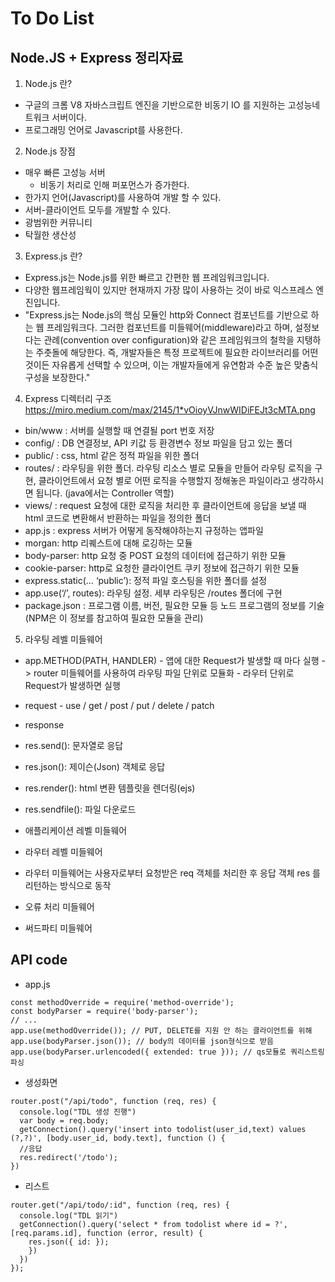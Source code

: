 To Do List
=============

Node.JS + Express 정리자료
--------------------------
1. Node.js 란?
 * 구글의 크롬 V8 자바스크립트 엔진을 기반으로한 비동기 IO 를 지원하는 고성능네트워크 서버이다.
 * 프로그래밍 언어로 Javascript를 사용한다.
 
2. Node.js 장점
 * 매우 빠른 고성능 서버
     * 비동기 처리로 인해 퍼포먼스가 증가한다.
 * 한가지 언어(Javascript)를 사용하여 개발 할 수 있다.
  * 서버-클라이언트 모두를 개발할 수 있다.
 * 광범위한 커뮤니티
 * 탁월한 생산성

3. Express.js 란?
 * Express.js는 Node.js를 위한 빠르고 간편한 웹 프레임워크입니다.
 * 다양한 웹프레임웍이 있지만 현재까지 가장 많이 사용하는 것이 바로 익스프레스 엔진입니다.
 * "Express.js는 Node.js의 핵심 모듈인 http와 Connect 컴포넌트를 기반으로 하는 웹 프레임워크다. 
 그러한 컴포넌트를 미들웨어(middleware)라고 하며, 설정보다는 관례(convention over configuration)와 같은 
 프레임워크의 철학을 지탱하는 주춧돌에 해당한다. 즉, 개발자들은 특정 프로젝트에 필요한 라이브러리를 어떤 것이든 
 자유롭게 선택할 수 있으며, 이는 개발자들에게 유연함과 수준 높은 맞춤식 구성을 보장한다."


4. Express 디렉터리 구조
https://miro.medium.com/max/2145/1*vOioyVJnwWIDiFEJt3cMTA.png
 
 * bin/www : 서버를 실행할 때 연결될 port 번호 저장
 * config/ : DB 연결정보, API 키값 등 환경변수 정보 파일을 담고 있는 폴더
 * public/ : css, html 같은 정적 파일을 위한 폴더
 * routes/ : 라우팅을 위한 폴더. 라우팅 리소스 별로 모듈을 만들어 라우팅 로직을 구현,
            클라이언트에서 요청 별로 어떤 로직을 수행할지 정해놓은 파일이라고 생각하시면 됩니다. (java에서는 Controller 역할)
 * views/  : request 요청에 대한 로직을 처리한 후 클라이언트에 응답을 보낼 때 html 코드로 변환해서 반환하는 파일을 정의한 폴더
 * app.js : express 서버가 어떻게 동작해야하는지 규정하는 앱파일
  * morgan:  http 리퀘스트에 대해 로깅하는 모듈
  * body-parser: http 요청 중 POST 요청의 데이터에 접근하기 위한 모듈
  * cookie-parser: http로 요청한 클라이언트 쿠키 정보에 접근하기 위한 모듈
  * express.static(… ‘public’): 정적 파일 호스팅을 위한 폴더를 설정
  * app.use(‘/’, routes): 라우팅 설정. 세부 라우팅은 /routes 폴더에 구현
 * package.json : 프로그램 이름, 버전, 필요한 모듈 등 노드 프로그램의 정보를 기술 (NPM은 이 정보를 참고하여 필요한 모듈을 관리)


5. 라우팅 레벨 미들웨어
 * app.METHOD(PATH, HANDLER) - 앱에 대한 Request가 발생할 때 마다 실행 
    -> router 미들웨어를 사용하여 라우팅 파일 단위로 모듈화 - 라우터 단위로 Request가 발생하면 실행
 * request - use / get / post / put / delete / patch
 * response
  * res.send(): 문자열로 응답
  * res.json(): 제이슨(Json) 객체로 응답
  * res.render():  html 변환 템플릿을 렌더링(ejs)
  * res.sendfile(): 파일 다운로드




* 애플리케이션 레벨 미들웨어
* 라우터 레벨 미들웨어
 * 라우터 미들웨어는 사용자로부터 요청받은 req 객체를 처리한 후 응답 객체 res 를 리턴하는 방식으로 동작
* 오류 처리 미들웨어
* 써드파티 미들웨어


API code
--------
* app.js
```
const methodOverride = require('method-override');
const bodyParser = require('body-parser');
// ...
app.use(methodOverride()); // PUT, DELETE를 지원 안 하는 클라이언트를 위해
app.use(bodyParser.json()); // body의 데이터를 json형식으로 받음
app.use(bodyParser.urlencoded({ extended: true })); // qs모듈로 쿼리스트링 파싱
```

* 생성화면
```
router.post("/api/todo", function (req, res) {
  console.log("TDL 생성 진행")
  var body = req.body;
  getConnection().query('insert into todolist(user_id,text) values (?,?)', [body.user_id, body.text], function () {
  //응답
  res.redirect('/todo');
})
```

* 리스트
```
router.get("/api/todo/:id", function (req, res) {
  console.log("TDL 읽기")
  getConnection().query('select * from todolist where id = ?', [req.params.id], function (error, result) {
    res.json({ id: });
    })
  })
});
```
